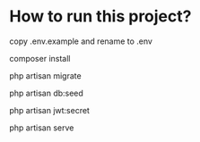 # How to run this project?

copy .env.example and rename to .env

composer install

php artisan migrate

php artisan db:seed

php artisan jwt:secret

php artisan serve
